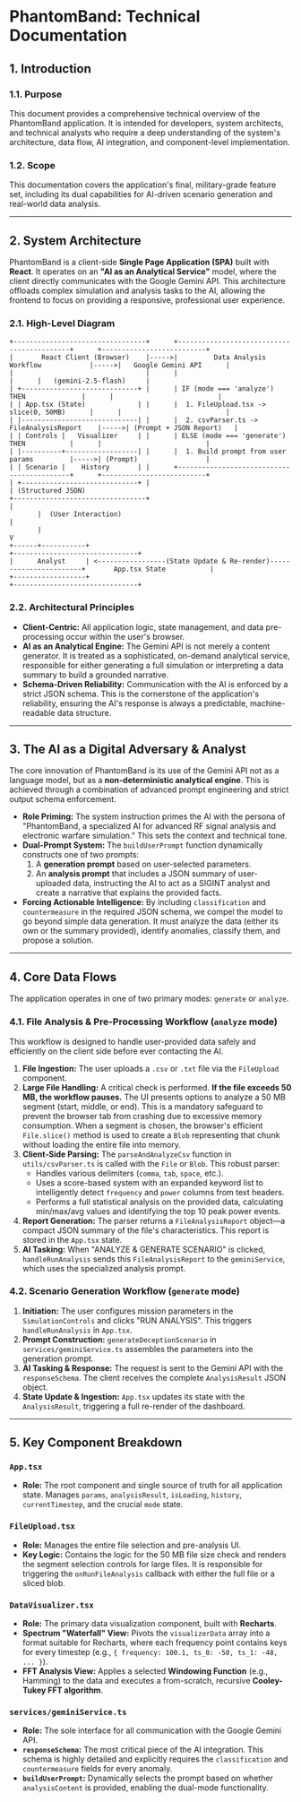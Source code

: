 # PhantomBand: Technical Documentation

## 1. Introduction

### 1.1. Purpose

This document provides a comprehensive technical overview of the PhantomBand application. It is intended for developers, system architects, and technical analysts who require a deep understanding of the system's architecture, data flow, AI integration, and component-level implementation.

### 1.2. Scope

This documentation covers the application's final, military-grade feature set, including its dual capabilities for AI-driven scenario generation and real-world data analysis.

---

## 2. System Architecture

PhantomBand is a client-side **Single Page Application (SPA)** built with **React**. It operates on an **"AI as an Analytical Service"** model, where the client directly communicates with the Google Gemini API. This architecture offloads complex simulation and analysis tasks to the AI, allowing the frontend to focus on providing a responsive, professional user experience.

### 2.1. High-Level Diagram

```
+---------------------------------+      +-------------------------------------------+      +--------------------------+
|       React Client (Browser)    |----->|         Data Analysis Workflow            |----->|   Google Gemini API      |
|                                 |      |                                           |      |   (gemini-2.5-flash)     |
| +-----------------------------+ |      | IF (mode === 'analyze') THEN              |      |                          |
| | App.tsx (State)             | |      |  1. FileUpload.tsx -> slice(0, 50MB)      |      |                          |
| |-----------------------------| |      |  2. csvParser.ts -> FileAnalysisReport    |----->| (Prompt + JSON Report)   |
| | Controls |   Visualizer     | |      | ELSE (mode === 'generate') THEN           |      |                          |
| |----------+------------------| |      |  1. Build prompt from user params         |----->| (Prompt)                 |
| | Scenario |    History       | |      +-------------------------------------------+      +--------------------------+
| +-----------------------------+ |                                                                    | (Structured JSON)
+---------------------------------+                                                                    |
       |  (User Interaction)                                                                           |
       |                                                                                                V
+------+-----------+                                                                    +-------------------------------+
|      Analyst     | <-----------------(State Update & Re-render)-----------------------+       App.tsx State           |
+------------------+                                                                    +-------------------------------+
```

### 2.2. Architectural Principles

-   **Client-Centric:** All application logic, state management, and data pre-processing occur within the user's browser.
-   **AI as an Analytical Engine:** The Gemini API is not merely a content generator. It is treated as a sophisticated, on-demand analytical service, responsible for either generating a full simulation or interpreting a data summary to build a grounded narrative.
-   **Schema-Driven Reliability:** Communication with the AI is enforced by a strict JSON schema. This is the cornerstone of the application's reliability, ensuring the AI's response is always a predictable, machine-readable data structure.

---

## 3. The AI as a Digital Adversary & Analyst

The core innovation of PhantomBand is its use of the Gemini API not as a language model, but as a **non-deterministic analytical engine**. This is achieved through a combination of advanced prompt engineering and strict output schema enforcement.

-   **Role Priming:** The system instruction primes the AI with the persona of "PhantomBand, a specialized AI for advanced RF signal analysis and electronic warfare simulation." This sets the context and technical tone.
-   **Dual-Prompt System:** The `buildUserPrompt` function dynamically constructs one of two prompts:
    1.  A **generation prompt** based on user-selected parameters.
    2.  An **analysis prompt** that includes a JSON summary of user-uploaded data, instructing the AI to act as a SIGINT analyst and create a narrative that explains the provided facts.
-   **Forcing Actionable Intelligence:** By including `classification` and `countermeasure` in the required JSON schema, we compel the model to go beyond simple data generation. It must analyze the data (either its own or the summary provided), identify anomalies, classify them, and propose a solution.

---

## 4. Core Data Flows

The application operates in one of two primary modes: `generate` or `analyze`.

### 4.1. File Analysis & Pre-Processing Workflow (`analyze` mode)

This workflow is designed to handle user-provided data safely and efficiently on the client side before ever contacting the AI.

1.  **File Ingestion:** The user uploads a `.csv` or `.txt` file via the `FileUpload` component.
2.  **Large File Handling:** A critical check is performed. **If the file exceeds 50 MB, the workflow pauses.** The UI presents options to analyze a 50 MB segment (start, middle, or end). This is a mandatory safeguard to prevent the browser tab from crashing due to excessive memory consumption. When a segment is chosen, the browser's efficient `File.slice()` method is used to create a `Blob` representing that chunk without loading the entire file into memory.
3.  **Client-Side Parsing:** The `parseAndAnalyzeCsv` function in `utils/csvParser.ts` is called with the `File` or `Blob`. This robust parser:
    -   Handles various delimiters (`comma`, `tab`, `space`, etc.).
    -   Uses a score-based system with an expanded keyword list to intelligently detect `frequency` and `power` columns from text headers.
    -   Performs a full statistical analysis on the provided data, calculating min/max/avg values and identifying the top 10 peak power events.
4.  **Report Generation:** The parser returns a `FileAnalysisReport` object—a compact JSON summary of the file's characteristics. This report is stored in the `App.tsx` state.
5.  **AI Tasking:** When "ANALYZE & GENERATE SCENARIO" is clicked, `handleRunAnalysis` sends this `FileAnalysisReport` to the `geminiService`, which uses the specialized analysis prompt.

### 4.2. Scenario Generation Workflow (`generate` mode)

1.  **Initiation:** The user configures mission parameters in the `SimulationControls` and clicks "RUN ANALYSIS". This triggers `handleRunAnalysis` in `App.tsx`.
2.  **Prompt Construction:** `generateDeceptionScenario` in `services/geminiService.ts` assembles the parameters into the generation prompt.
3.  **AI Tasking & Response:** The request is sent to the Gemini API with the `responseSchema`. The client receives the complete `AnalysisResult` JSON object.
4.  **State Update & Ingestion:** `App.tsx` updates its state with the `AnalysisResult`, triggering a full re-render of the dashboard.

---

## 5. Key Component Breakdown

### `App.tsx`
-   **Role:** The root component and single source of truth for all application state. Manages `params`, `analysisResult`, `isLoading`, `history`, `currentTimestep`, and the crucial `mode` state.

### `FileUpload.tsx`
-   **Role:** Manages the entire file selection and pre-analysis UI.
-   **Key Logic:** Contains the logic for the 50 MB file size check and renders the segment selection controls for large files. It is responsible for triggering the `onRunFileAnalysis` callback with either the full file or a sliced blob.

### `DataVisualizer.tsx`
-   **Role:** The primary data visualization component, built with **Recharts**.
-   **Spectrum "Waterfall" View:** Pivots the `visualizerData` array into a format suitable for Recharts, where each frequency point contains keys for every timestep (e.g., `{ frequency: 100.1, ts_0: -50, ts_1: -48, ... }`).
-   **FFT Analysis View:** Applies a selected **Windowing Function** (e.g., Hamming) to the data and executes a from-scratch, recursive **Cooley-Tukey FFT algorithm**.

### `services/geminiService.ts`
-   **Role:** The sole interface for all communication with the Google Gemini API.
-   **`responseSchema`:** The most critical piece of the AI integration. This schema is highly detailed and explicitly requires the `classification` and `countermeasure` fields for every anomaly.
-   **`buildUserPrompt`:** Dynamically selects the prompt based on whether `analysisContent` is provided, enabling the dual-mode functionality.